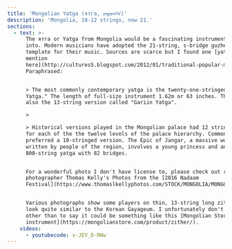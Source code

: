 ```yaml
---
title: 'Mongolian Yatga (ятга, ᠶᠠᠲᠤᠭ᠎ᠠ)'
description: 'Mongolia, 10-12 strings, now 21.'
sections:
  - text: >-
      The ятга or Yatga from Mongolia would be a fascinating instrument to dive
      into. Modern musicians have adopted the 21-string, s-bridge guzheng as the
      template for their music. Sources are scarce but I found one [yatga
      mention
      here](http://cultures5.blogspot.com/2012/01/traditional-popular-music-quotes_6880.html).
      Paraphrased:


      > The most commonly contemporary yatga is the twenty-one-stringed "Master
      Yatga." The length of full-size instrument 1.62m or 63 inches. There is
      also the 13-string version called "Gariin Yatga".

      >

      > Historical versions played in the Mongolian palace had 12 strings, one
      for each of the the twelve levels of the palace hierarchy. Common people
      preferred a 10-stringed version. The Epic of Jangar, a massive work
      written by people of the region, involves a young princess and an
      800-string yatga with 82 bridges.


      For a wonderful photo I don't have license to, please check out renowned
      photographer Thomas Kelly's Photos from the [2016 Nadaam
      Festival](https://www.thomaslkellyphotos.com/STOCK/MONGOLIA/MONGOLIA-2016/i-gzfgBTT/A).


      Various photographs show some players on thin, 13-string long zithers that
      look quite similar to the Korean Gayageum. I unfortunately don't know more
      other than to say it could be something like this [Mongolian Store's
      instrument](https://mongolianstore.com/product/zither/).
    videos:
      - youtubecode: x-JEV_D-RNw
---
```


